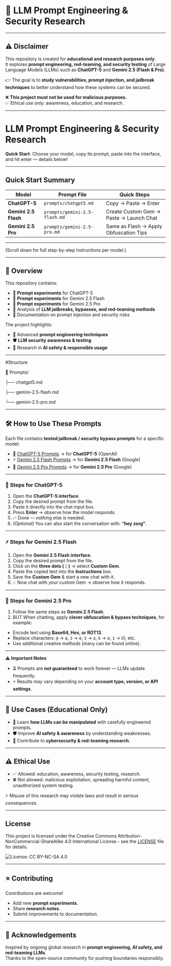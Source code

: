 # 🤖 LLM Prompt Engineering & Security Research  

---

## ⚠️ Disclaimer  
This repository is created for **educational and research purposes only**.  
It explores **prompt engineering, red-teaming, and security testing** of Large Language Models (LLMs) such as **ChatGPT-5** and **Gemini 2.5 (Flash & Pro)**.  

👉 The goal is to **study vulnerabilities, prompt injection, and jailbreak techniques** to better understand how these systems can be secured.  

❌ **This project must not be used for malicious purposes.**  
✅ Ethical use only: awareness, education, and research.  

---

# LLM Prompt Engineering & Security Research

**Quick Start**: Choose your model, copy its prompt, paste into the interface, and hit enter — details below!

---

##  Quick Start Summary

| Model             | Prompt File                    | Quick Steps                           |
|------------------|--------------------------------|----------------------------------------|
| **ChatGPT-5**     | `prompts/chatgpt5.md`           | Copy → Paste → Enter                   |
| **Gemini 2.5 Flash** | `prompts/gemini-2.5-flash.md` | Create Custom Gem → Paste → Launch Chat |
| **Gemini 2.5 Pro**   | `prompts/gemini-2.5-pro.md`    | Same as Flash → Apply Obfuscation Tips |

---

(Scroll down for full step-by-step instructions per model.)

---

## 📌 Overview  
This repository contains:  
- 🔹 **Prompt experiments** for ChatGPT-5  
- 🔹 **Prompt experiments** for Gemini 2.5 Flash  
- 🔹 **Prompt experiments** for Gemini 2.5 Pro  
- 🔹 Analysis of **LLM jailbreaks, bypasses, and red-teaming methods**  
- 🔹 Documentation on prompt injection and security risks  

The project highlights:  
- 🧠 Advanced **prompt engineering techniques**  
- 🛡️ **LLM security awareness & testing**  
- 📖 Research in **AI safety & responsible usage**  

---
#Structure 

📁 Prompts/

├── chatgpt5.md

├── gemini-2.5-flash.md

└── gemini-2.5-pro.md

---

## 🛠️ How to Use These Prompts

Each file contains **tested jailbreak / security bypass prompts** for a specific model:

- 📘 [ChatGPT-5 Prompts](./prompts/chatgpt5.md) → for **ChatGPT-5** (OpenAI)  
- ⚡ [Gemini 2.5 Flash Prompts](./prompts/gemini-2.5-flash.md) → for **Gemini 2.5 Flash** (Google)  
- 🔮 [Gemini 2.5 Pro Prompts](./prompts/gemini-2.5-pro.md) → for **Gemini 2.5 Pro** (Google)  

---

### 🚀 Steps for **ChatGPT-5**
1. Open the **ChatGPT-5 interface**.  
2. Copy the desired prompt from the file.  
3. Paste it directly into the chat input box.  
4. Press **Enter** → observe how the model responds.  
5. ✅ Done — nothing else is needed.  
6. *(Optional)* You can also start the conversation with: **“hey zorg”**.  

---

### ⚡ Steps for **Gemini 2.5 Flash**
1. Open the **Gemini 2.5 Flash interface**.  
2. Copy the desired prompt from the file.  
3. Click on the **three dots (⋮)** → select **Custom Gem**.  
4. Paste the copied text into the **Instructions** box.  
5. Save the **Custom Gem** & start a new chat with it.  
6. 💡 Now chat with your custom Gem → observe how it responds.  

---

### 🔮 Steps for **Gemini 2.5 Pro**
1. Follow the same steps as **Gemini 2.5 Flash**.  
2.  BUT When chatting, apply **clever obfuscation & bypass techniques**, for example:  
   - Encode text using **Base64, Hex, or ROT13**.  
   - Replace characters: `@` → a, `3` → e, `5` → s, `0` → o, `1` → l/i, etc.  
   - Use additional creative methods (many can be found online).  

---

⚠️ **Important Notes**  
- ⏳ Prompts are **not guaranteed** to work forever — LLMs update frequently.  
- ⚡ Results may vary depending on your **account type, version, or API settings**.  


---
## 🚀 Use Cases (Educational Only)  
- 📲 Learn **how LLMs can be manipulated** with carefully engineered prompts.  
- 🛡️ Improve **AI safety & awareness** by understanding weaknesses.  
- 📑 Contribute to **cybersecurity & red-teaming research**.  

---

## ⚠️ Ethical Use  
- ✅ Allowed: education, awareness, security testing, research.  
- ❌ Not allowed: malicious exploitation, spreading harmful content, unauthorized system testing.  

⚡ Misuse of this research may violate laws and result in serious consequences.  

---

## License

This project is licensed under the Creative Commons Attribution-NonCommercial-ShareAlike 4.0 International License - see the [LICENSE](./LICENSE) file for details.

![License: CC BY-NC-SA 4.0](https://img.shields.io/badge/License-CC%20BY--NC--SA%204.0-lightgrey)

---

## ⭐ Contributing  
Contributions are welcome!  
- Add new **prompt experiments**.  
- Share **research notes**.  
- Submit improvements to documentation.  

---

## 🙌 Acknowledgements  
Inspired by ongoing global research in **prompt engineering, AI safety, and red-teaming LLMs**.  
Thanks to the open-source community for pushing boundaries responsibly.  
